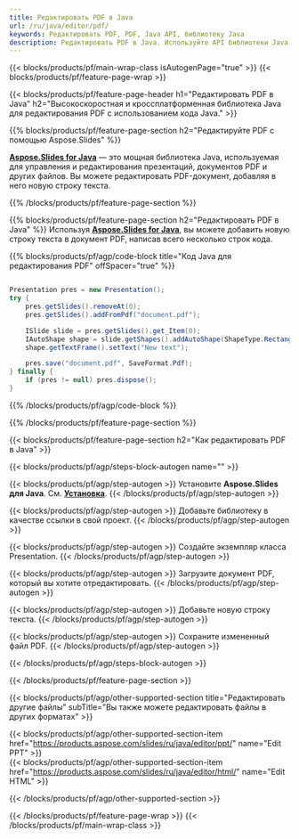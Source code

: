 ```yaml
---
title: Редактировать PDF в Java
url: /ru/java/editor/pdf/
keywords: Редактировать PDF, PDF, Java API, библиотеку Java
description: Редактировать PDF в Java. Используйте API библиотеки Java для редактирования PDF-документа
---
```


{{< blocks/products/pf/main-wrap-class isAutogenPage="true" >}}
{{< blocks/products/pf/feature-page-wrap >}}

{{< blocks/products/pf/feature-page-header h1="Редактировать PDF в Java" h2="Высокоскоростная и кроссплатформенная библиотека Java для редактирования PDF с использованием кода Java." >}}

{{% blocks/products/pf/feature-page-section h2="Редактируйте PDF с помощью Aspose.Slides" %}}

[**Aspose.Slides for Java**](https://products.aspose.com/slides/ru/java/) — это мощная библиотека Java, используемая для управления и редактирования презентаций, документов PDF и других файлов. Вы можете редактировать PDF-документ, добавляя в него новую строку текста. 

{{% /blocks/products/pf/feature-page-section %}}




{{% blocks/products/pf/feature-page-section  h2="Редактировать PDF в Java" %}}
Используя [**Aspose.Slides for Java**](https://products.aspose.com/slides/ru/java/), вы можете добавить новую строку текста в документ PDF, написав всего несколько строк кода.

{{% blocks/products/pf/agp/code-block title="Код Java для редактирования PDF" offSpacer="true" %}}
```java

Presentation pres = new Presentation();
try {
    pres.getSlides().removeAt(0);
    pres.getSlides().addFromPdf("document.pdf");

    ISlide slide = pres.getSlides().get_Item(0);
    IAutoShape shape = slide.getShapes().addAutoShape(ShapeType.Rectangle, 10, 10, 100, 50);
    shape.getTextFrame().setText("New text");

    pres.save("document.pdf", SaveFormat.Pdf);
} finally {
    if (pres != null) pres.dispose();
}
```
{{% /blocks/products/pf/agp/code-block %}}

{{% /blocks/products/pf/feature-page-section %}}




{{< blocks/products/pf/feature-page-section  h2="Как редактировать PDF в Java" >}}


{{< blocks/products/pf/agp/steps-block-autogen name="" >}}


{{< blocks/products/pf/agp/step-autogen >}}
Установите **Aspose.Slides для Java**. См. [**Установка**](https://docs.aspose.com/slides/java/installation/).
{{< /blocks/products/pf/agp/step-autogen >}}

{{< blocks/products/pf/agp/step-autogen >}}
Добавьте библиотеку в качестве ссылки в свой проект.
{{< /blocks/products/pf/agp/step-autogen >}}

{{< blocks/products/pf/agp/step-autogen >}}
Создайте экземпляр класса Presentation.
{{< /blocks/products/pf/agp/step-autogen >}}

{{< blocks/products/pf/agp/step-autogen >}}
Загрузите документ PDF, который вы хотите отредактировать.
{{< /blocks/products/pf/agp/step-autogen >}}

{{< blocks/products/pf/agp/step-autogen >}}
Добавьте новую строку текста.
{{< /blocks/products/pf/agp/step-autogen >}}

{{< blocks/products/pf/agp/step-autogen >}}
Сохраните измененный файл PDF.
{{< /blocks/products/pf/agp/step-autogen >}}


{{< /blocks/products/pf/agp/steps-block-autogen >}}


{{< /blocks/products/pf/feature-page-section >}}




{{< blocks/products/pf/agp/other-supported-section title="Редактировать другие файлы" subTitle="Вы также можете редактировать файлы в других форматах" >}}

{{< blocks/products/pf/agp/other-supported-section-item href="https://products.aspose.com/slides/ru/java/editor/ppt/" name="Edit PPT" >}}    
{{< blocks/products/pf/agp/other-supported-section-item href="https://products.aspose.com/slides/ru/java/editor/html/" name="Edit HTML" >}}  



{{< /blocks/products/pf/agp/other-supported-section >}}

{{< /blocks/products/pf/feature-page-wrap >}}
{{< /blocks/products/pf/main-wrap-class >}}